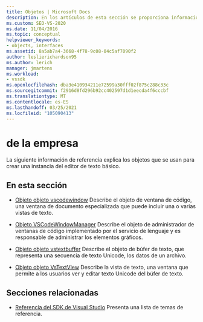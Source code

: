 ```yaml
---
title: Objetos | Microsoft Docs
description: En los artículos de esta sección se proporciona información de referencia sobre los objetos que se usan para crear una instancia del editor de texto básico en el SDK de Visual Studio.
ms.custom: SEO-VS-2020
ms.date: 11/04/2016
ms.topic: conceptual
helpviewer_keywords:
- objects, interfaces
ms.assetid: 8a5ab7a4-3668-4f78-9c08-04c5af7090f2
author: leslierichardson95
ms.author: lerich
manager: jmartens
ms.workload:
- vssdk
ms.openlocfilehash: dba3e410934211e72599a30fff02f875c288c33c
ms.sourcegitcommit: f2916d8fd296b92cc402597d1d1eecda4f6cccbf
ms.translationtype: MT
ms.contentlocale: es-ES
ms.lasthandoff: 03/25/2021
ms.locfileid: "105090413"
---
```

# <a name="objects"></a>de la empresa
La siguiente información de referencia explica los objetos que se usan para crear una instancia del editor de texto básico.

## <a name="in-this-section"></a>En esta sección
- [Objeto objeto vscodewindow](../extensibility/vscodewindow-object.md) Describe el objeto de ventana de código, una ventana de documento especializada que puede incluir una o varias vistas de texto.

- [Objeto VSCodeWindowManager](../extensibility/vscodewindowmanager-object.md) Describe el objeto de administrador de ventanas de código implementado por el servicio de lenguaje y es responsable de administrar los elementos gráficos.

- [Objeto objeto vstextbuffer](../extensibility/vstextbuffer-object.md) Describe el objeto de búfer de texto, que representa una secuencia de texto Unicode, los datos de un archivo.

- [Objeto objeto VsTextView](../extensibility/vstextview-object.md) Describe la vista de texto, una ventana que permite a los usuarios ver y editar texto Unicode del búfer de texto.

## <a name="related-sections"></a>Secciones relacionadas
- [Referencia del SDK de Visual Studio](../extensibility/visual-studio-sdk-reference.md) Presenta una lista de temas de referencia.
